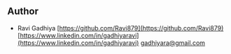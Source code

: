 
## Author

- Ravi Gadhiya
[https://github.com/Ravi879](https://github.com/Ravi879)
[https://www.linkedin.com/in/gadhiyaravi](https://www.linkedin.com/in/gadhiyaravi)
[gadhiyara@gmail.com](mail:gadhiyara@gmail.com)
